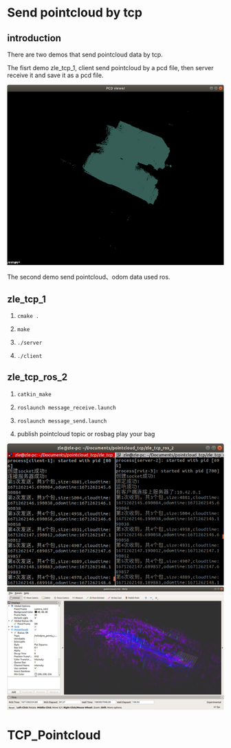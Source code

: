 # Send pointcloud by tcp

## introduction
There are two demos that send pointcloud data by tcp. 

The fisrt demo zle_tcp_1, client send pointcloud by a pcd file, then server receive it and save it as a pcd file.

![markdown picture](/pcd.png)

The second demo send pointcloud、odom data used ros.

## zle_tcp_1
1.     cmake .
2.     make
3.     ./server
4.     ./client


## zle_tcp_ros_2
1.     catkin_make
2.     roslaunch message_receive.launch
3.     roslaunch message_send.launch
4. publish pointcloud topic or rosbag play your bag

![markdown picture](/demo.png)
![markdown picture](/rviz.png)


# TCP_Pointcloud
